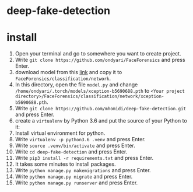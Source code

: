 # deep-fake-detection

# install
1. Open your terminal and go to somewhere you want to create project.
1. Write `git clone https://github.com/ondyari/FaceForensics` and press Enter.
1. download model from this [link](https://data.lip6.fr/cadene/pretrainedmodels/xception-b5690688.pth) and copy it to `FaceForensics/classification/network`.
1. In this directory, open the file `model.py` and change `/home/ondyari/.torch/models/xception-b5690688.pth` to `<Your project directory>/FaceForensics/classification/network/xception-b5690688.pth`.
1. Write `git clone https://github.com/mhomidi/deep-fake-detection.git` and press Enter.
1. create a `virtualenv` by Python 3.6 and put the source of your Python to it:
1. Install virtual environment for python.
1. Write `virtualenv -p python3.6 .venv` and press Enter.
1. Write `source .venv/bin/activate` and press Enter.
1. Write `cd deep-fake-detection` and press Enter.
1. Write `pip3 install -r requirements.txt` and press Enter.
1. It takes some minutes to install packages.
1. Write `python manage.py makemigrations` and press Enter.
1. Write `python manage.py migrate` and press Enter.
1. Write `python manage.py runserver` and press Enter.

